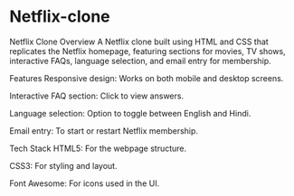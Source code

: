# Netflix-clone
Netflix Clone
Overview
A Netflix clone built using HTML and CSS that replicates the Netflix homepage, featuring sections for movies, TV shows, interactive FAQs, language selection, and email entry for membership.

Features
Responsive design: Works on both mobile and desktop screens.

Interactive FAQ section: Click to view answers.

Language selection: Option to toggle between English and Hindi.

Email entry: To start or restart Netflix membership.

Tech Stack
HTML5: For the webpage structure.

CSS3: For styling and layout.

Font Awesome: For icons used in the UI.
